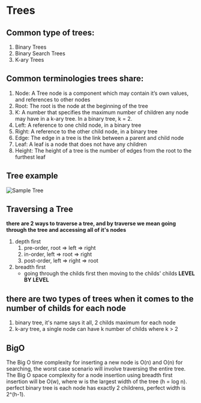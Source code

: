 # Trees
## Common type of trees:
1.  Binary Trees
2.  Binary Search Trees
3.  K-ary Trees

## Common terminologies trees share:
1. Node: A Tree node is a component which may contain it’s own values, and references to other nodes
2. Root: The root is the node at the beginning of the tree
3. K: A number that specifies the maximum number of children any node may have in a k-ary tree. In a binary tree, k = 2.
4. Left: A reference to one child node, in a binary tree
5. Right: A reference to the other child node, in a binary tree
6. Edge: The edge in a tree is the link between a parent and child node
7. Leaf: A leaf is a node that does not have any children
8. Height: The height of a tree is the number of edges from the root to the furthest leaf

## Tree example
![Sample Tree](https://codefellows.github.io/common_curriculum/data_structures_and_algorithms/Code_401/class-15/resources/images/BinaryTree1.PNG)

## Traversing a Tree
**there are 2 ways to traverse a tree, and by traverse we mean going through the tree and accessing all of it's nodes**
1. depth first
      1. pre-order, root => left => right
      2. in-order, left => root => right
      3. post-order, left => right => root
2. breadth first
      * going through the childs first then moving to the childs' childs **LEVEL BY LEVEL**

## there are two types of trees when it comes to the number of childs for each node
1. binary tree, it's name says it all, 2 childs maximum for each node
2. k-ary tree, a single node can have k number of childs where k > 2

## BigO
The Big O time complexity for inserting a new node is O(n) and O(n) for searching,
the worst case scenario will involve traversing the entire tree. 
The Big O space complexity for a node insertion using breadth first insertion will be O(w), where w is the largest width of the tree (h = log n).
perfect binary tree is each node has exactly 2 childrens, perfect width is 2^(h-1).
